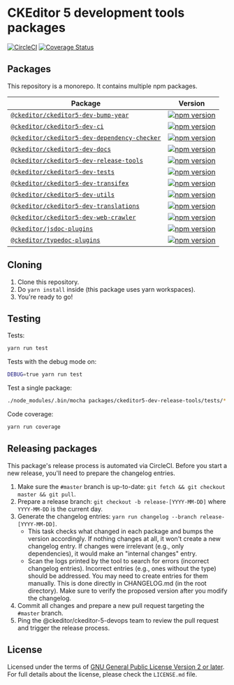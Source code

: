 CKEditor 5 development tools packages
=====================================

[![CircleCI](https://circleci.com/gh/ckeditor/ckeditor5-dev.svg?style=shield)](https://app.circleci.com/pipelines/github/ckeditor/ckeditor5-dev?branch=master)
[![Coverage Status](https://coveralls.io/repos/github/ckeditor/ckeditor5-dev/badge.svg?branch=master)](https://coveralls.io/github/ckeditor/ckeditor5-dev?branch=master)

## Packages

This repository is a monorepo. It contains multiple npm packages.

| Package                                                                                    | Version                                                                                                                                                             |
|--------------------------------------------------------------------------------------------|---------------------------------------------------------------------------------------------------------------------------------------------------------------------|
| [`@ckeditor/ckeditor5-dev-bump-year`](/packages/ckeditor5-dev-bump-year)                   | [![npm version](https://badge.fury.io/js/%40ckeditor%2Fckeditor5-bump-year.svg)](https://www.npmjs.com/package/@ckeditor/ckeditor5-dev-bump-year)                   |
| [`@ckeditor/ckeditor5-dev-ci`](/packages/ckeditor5-dev-ci)                                 | [![npm version](https://badge.fury.io/js/%40ckeditor%2Fckeditor5-ci.svg)](https://www.npmjs.com/package/@ckeditor/ckeditor5-dev-ci)                                 |
| [`@ckeditor/ckeditor5-dev-dependency-checker`](/packages/ckeditor5-dev-dependency-checker) | [![npm version](https://badge.fury.io/js/%40ckeditor%2Fckeditor5-dependency-checker.svg)](https://www.npmjs.com/package/@ckeditor/ckeditor5-dev-dependency-checker) |
| [`@ckeditor/ckeditor5-dev-docs`](/packages/ckeditor5-dev-docs)                             | [![npm version](https://badge.fury.io/js/%40ckeditor%2Fckeditor5-dev-docs.svg)](https://www.npmjs.com/package/@ckeditor/ckeditor5-dev-docs)                         |
| [`@ckeditor/ckeditor5-dev-release-tools`](/packages/ckeditor5-dev-release-tools)           | [![npm version](https://badge.fury.io/js/%40ckeditor%2Fckeditor5-dev-release-tools.svg)](https://www.npmjs.com/package/@ckeditor/ckeditor5-dev-release-tools)       |
| [`@ckeditor/ckeditor5-dev-tests`](/packages/ckeditor5-dev-tests)                           | [![npm version](https://badge.fury.io/js/%40ckeditor%2Fckeditor5-dev-tests.svg)](https://www.npmjs.com/package/@ckeditor/ckeditor5-dev-tests)                       |
| [`@ckeditor/ckeditor5-dev-transifex`](/packages/ckeditor5-dev-transifex)                   | [![npm version](https://badge.fury.io/js/%40ckeditor%2Fckeditor5-dev-transifex.svg)](https://www.npmjs.com/package/@ckeditor/ckeditor5-dev-transifex)               |
| [`@ckeditor/ckeditor5-dev-utils`](/packages/ckeditor5-dev-utils)                           | [![npm version](https://badge.fury.io/js/%40ckeditor%2Fckeditor5-dev-utils.svg)](https://www.npmjs.com/package/@ckeditor/ckeditor5-dev-utils)                       |
| [`@ckeditor/ckeditor5-dev-translations`](/packages/ckeditor5-dev-translations)             | [![npm version](https://badge.fury.io/js/%40ckeditor%2Fckeditor5-dev-translations.svg)](https://www.npmjs.com/package/@ckeditor/ckeditor5-dev-translations)         |
| [`@ckeditor/ckeditor5-dev-web-crawler`](/packages/ckeditor5-dev-web-crawler)               | [![npm version](https://badge.fury.io/js/%40ckeditor%2Fckeditor5-dev-web-crawler.svg)](https://www.npmjs.com/package/@ckeditor/ckeditor5-dev-web-crawler)           |
| [`@ckeditor/jsdoc-plugins`](/packages/jsdoc-plugins)                                       | [![npm version](https://badge.fury.io/js/%40ckeditor%2Fjsdoc-plugins.svg)](https://www.npmjs.com/package/@ckeditor/jsdoc-plugins)                                   |
| [`@ckeditor/typedoc-plugins`](/packages/typedoc-plugins)                                   | [![npm version](https://badge.fury.io/js/%40ckeditor%2Ftypedoc-plugins.svg)](https://www.npmjs.com/package/@ckeditor/jsdoc-plugins)                                 |

## Cloning

1. Clone this repository.
2. Do `yarn install` inside (this package uses yarn workspaces).
3. You're ready to go!

## Testing

Tests:

```bash
yarn run test
```

Tests with the debug mode on:

```bash
DEBUG=true yarn run test
```

Test a single package:

```bash
./node_modules/.bin/mocha packages/ckeditor5-dev-release-tools/tests/* --recursive
```

Code coverage:

```bash
yarn run coverage
```

## Releasing packages

This package's release process is automated via CircleCI. Before you start a new release, you'll need to prepare the changelog entries.

1. Make sure the `#master` branch is up-to-date: `git fetch && git checkout master && git pull`.
1. Prepare a release branch: `git checkout -b release-[YYYY-MM-DD]` where `YYYY-MM-DD` is the current day.
1. Generate the changelog entries: `yarn run changelog --branch release-[YYYY-MM-DD]`.
    * This task checks what changed in each package and bumps the version accordingly. If nothing changes at all, it won't create a new changelog entry. If changes were irrelevant (e.g., only dependencies), it would make an "internal changes" entry.
    * Scan the logs printed by the tool to search for errors (incorrect changelog entries). Incorrect entries (e.g., ones without the type) should be addressed. You may need to create entries for them manually. This is done directly in CHANGELOG.md (in the root directory). Make sure to verify the proposed version after you modify the changelog.
1. Commit all changes and prepare a new pull request targeting the `#master` branch.
1. Ping the @ckeditor/ckeditor-5-devops team to review the pull request and trigger the release process.

## License

Licensed under the terms of [GNU General Public License Version 2 or later](http://www.gnu.org/licenses/gpl.html). For full details about the license, please check the `LICENSE.md` file.
